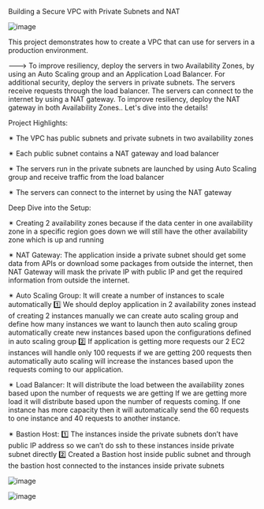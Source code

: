 Building a Secure VPC with Private Subnets and NAT

![image](https://github.com/Yogeswari-369/VPC_Demo/assets/85894796/3c3ee24b-2ed1-49af-a1ba-aea63ccb51a4)

This project demonstrates how to create a VPC that can use for servers in a production environment.

---> To improve resiliency, deploy the servers in two Availability Zones, by using an Auto Scaling group and an Application Load Balancer. For additional security, deploy the servers in private subnets. The servers receive requests through the load balancer. The servers can connect to the internet by using a NAT gateway. To improve resiliency, deploy the NAT gateway in both Availability Zones.. Let's dive into the details! 


Project Highlights:

✴ The VPC has public subnets and private subnets in two availability zones

✴ Each public subnet contains a NAT gateway and load balancer

✴ The servers run in the private subnets are launched by using Auto Scaling group and receive traffic from the load balancer

✴ The servers can connect to the internet by using the NAT gateway


Deep Dive into the Setup:

✴ Creating 2 availability zones because if the data center in one availability zone in a specific region goes down we will still have the other availability zone which is up and running

✴ NAT Gateway: The application inside a private subnet should get some data from APIs or download some packages from outside the internet, then NAT Gateway will mask the private IP with public IP and get the required information from outside the internet.

✴ Auto Scaling Group: It will create a number of instances to scale automatically
    1️⃣  We should deploy application in 2 availability zones instead of creating 2 instances manually we can create auto scaling group and define how many instances we want to launch then auto scaling group automatically create new instances based upon the configurations defined in auto scaling group
    2️⃣  If application is getting more requests our 2 EC2 instances will handle only 100 requests if we are getting 200 requests then automatically auto scaling will increase the instances based upon the requests coming to our application.

✴ Load Balancer: It will distribute the load between the availability zones based upon the number of requests we are getting
      If we are getting more load it will distribute based upon the number of requests coming. If one instance has more capacity then it will automatically send the 60 requests to one instance and 40 requests to another instance.

✴ Bastion Host:
    1️⃣  The instances inside the private subnets don’t have public IP address so we can’t do ssh to these instances inside private subnet directly
    2️⃣  Created a Bastion host inside public subnet and through the bastion host connected to the instances inside private subnets


![image](https://github.com/Yogeswari-369/VPC_Demo/assets/85894796/58d37082-1e4e-4c53-8f0a-e473a598992a)

![image](https://github.com/Yogeswari-369/VPC_Demo/assets/85894796/e81af17b-24db-4373-8e2c-88dde36b4d5c)



